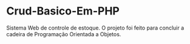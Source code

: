 # Crud-Basico-Em-PHP
Sistema Web de controle de estoque. O projeto foi feito para concluir a cadeira de Programação Orientada a Objetos.
